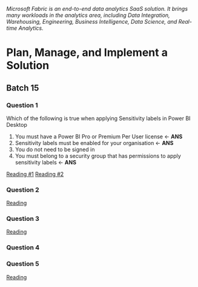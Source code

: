 _Microsoft Fabric is an end-to-end data analytics SaaS solution. It brings many workloads in the analytics area, including Data Integration, Warehousing, Engineering, Business Intelligence, Data Science, and Real-time Analytics._

# Plan, Manage, and Implement a Solution

## Batch 15

### Question 1

Which of the following is true when applying Sensitivity labels in Power BI Desktop

1. You must have a Power BI Pro or Premium Per User license <- **ANS**
2. Sensitivity labels must be enabled for your organisation  <- **ANS**
3. You do not need to be signed in
4. You must belong to a security group that has permissions to apply sensitivity labels  <- **ANS**

[Reading #1](https://learn.microsoft.com/en-us/fabric/get-started/apply-sensitivity-labels)
[Reading #2](https://learn.microsoft.com/en-us/power-bi/enterprise/service-security-sensitivity-label-overview)

### Question 2

[Reading](https://learn.microsoft.com/en-us/power-bi/developer/projects/projects-overview)

### Question 3

[Reading](https://learn.microsoft.com/en-us/fabric/governance/lineage)

### Question 4

### Question 5

[Reading](https://learn.microsoft.com/en-us/power-bi/collaborate-share/service-new-workspaces)
